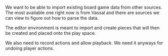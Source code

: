 We want to be able to import existing board game data from other sources. The most available one right now is from Vassal and there are sources we can view to figure out how to parse the data.

The editor environment is meant to import and create pieces that will then be created and placed onto the play space.

We also need to record actions and allow playback. We need it anyways for undoing player actions.